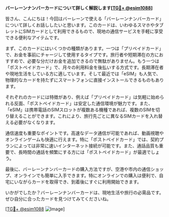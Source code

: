 **バーレーンナンバーカードについて詳しく解説します[[TG💪+ @esim1088](https://t.me/s/esim1088)]**

皆さん、こんにちは！今回はバーレーンで使える「バーレーンナンバーカード」について詳しくお話ししたいと思います。このカードは、いわゆるスマホやタブレットにSIMカードとして利用できるもので、現地の通信サービスを手軽に享受できる便利なアイテムです。

まず、このカードにはいくつかの種類があります。一つは「プリペイドカード」で、お金を事前にチャージして使用するタイプです。旅行者や短期滞在の方におすすめで、必要な分だけお金を追加できるので無駄がありません。もう一つは「ポストペイドカード」で、月々の利用料金を後払いする方式です。長期滞在者や現地生活をしている方に適しています。そして最近では「eSIM」も人気で、物理的なカードを持たずにスマートフォンに直接インストールできるものもあります。

それぞれのカードには特徴があり、例えば「プリペイドカード」は気軽に始められる反面、「ポストペイドカード」は安定した通信環境が魅力です。また、「eSIM」は携帯電話のSIMスロットが複数ある機種であれば、複数のSIMを切り替えることができます。これにより、旅行先ごとに異なるSIMカードを入れ替える必要がなくなります。

通信速度も重要なポイントです。高速なデータ通信が可能であれば、動画視聴やオンラインゲームも快適に行えます。特に「ポストペイドカード」では、契約プランによっては非常に速いインターネット接続が可能です。また、通話品質も重要で、長時間の通話を頻繁にする方には「ポストペイドカード」が最適でしょう。

最後に、バーレーンナンバーカードの購入方法ですが、空港や市内の通信ショップ、オンラインでも簡単に入手できます。特にオンラインでの購入は便利で、自宅にいながらカードを取得でき、到着後にすぐに利用開始できます。

いかがでしたか？バーレーンナンバーカードは、現地生活や旅行の必需品です。ぜひ自分に合ったカードを見つけてみてくださいね。

[[TG💪+ @esim1088](https://t.me/s/esim1088) ![Image](https://i.postimg.cc/Y0z9fWf4/image.png)]